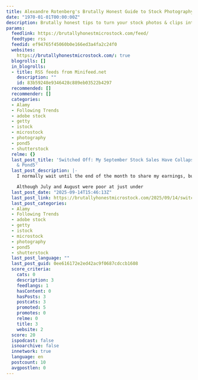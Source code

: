 ```yaml
---
title: Alexandre Rotenberg's Brutally Honest Guide to Stock Photography & Footage
date: "1970-01-01T00:00:00Z"
description: Brutally honest tips to turn your stock photos & clips into cash
params:
  feedlink: https://brutallyhonestmicrostock.com/feed/
  feedtype: rss
  feedid: ef94765f45060b0e166ed3a4fa2c24f0
  websites:
    https://brutallyhonestmicrostock.com/: true
  blogrolls: []
  in_blogrolls:
  - title: RSS feeds from Minifeed.net
    description: ""
    id: 83b59248e9346428c889eb03522b4297
  recommended: []
  recommender: []
  categories:
  - Alamy
  - Following Trends
  - adobe stock
  - getty
  - istock
  - microstock
  - photography
  - pond5
  - shutterstock
  relme: {}
  last_post_title: 'Switched Off: My September Stock Sales Have Collapsed at Shutterstock
    & Pond5'
  last_post_description: |-
    I normally wait until the end of the month to share my earnings, but this time I just couldn’t. Consider this a rant-post, so brace yourself!

    Although July and August were poor at just under
  last_post_date: "2025-09-14T15:46:13Z"
  last_post_link: https://brutallyhonestmicrostock.com/2025/09/14/switched-off-my-september-stock-sales-have-collapsed-at-shutterstock-pond5/
  last_post_categories:
  - Alamy
  - Following Trends
  - adobe stock
  - getty
  - istock
  - microstock
  - photography
  - pond5
  - shutterstock
  last_post_language: ""
  last_post_guid: 0ee616172e2ed42ac9f0687cdccb1608
  score_criteria:
    cats: 0
    description: 3
    feedlangs: 1
    hasContent: 0
    hasPosts: 3
    postcats: 3
    promoted: 5
    promotes: 0
    relme: 0
    title: 3
    website: 2
  score: 20
  ispodcast: false
  isnoarchive: false
  innetwork: true
  language: en
  postcount: 10
  avgpostlen: 0
---
```

